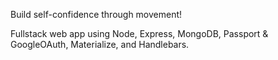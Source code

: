 Build self-confidence through movement! 

Fullstack web app using Node, Express, MongoDB, Passport & GoogleOAuth, Materialize, and Handlebars.